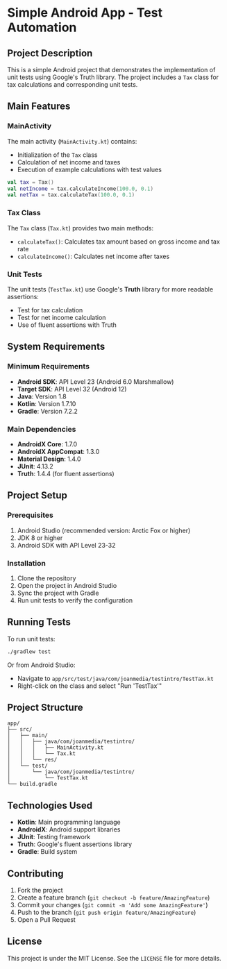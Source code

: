 # Simple Android App - Test Automation

## Project Description

This is a simple Android project that demonstrates the implementation of unit tests using Google's Truth library. The project includes a `Tax` class for tax calculations and corresponding unit tests.

## Main Features

### MainActivity
The main activity (`MainActivity.kt`) contains:
- Initialization of the `Tax` class
- Calculation of net income and taxes
- Execution of example calculations with test values

```kotlin
val tax = Tax()
val netIncome = tax.calculateIncome(100.0, 0.1)
val netTax = tax.calculateTax(100.0, 0.1)
```

### Tax Class
The `Tax` class (`Tax.kt`) provides two main methods:
- `calculateTax()`: Calculates tax amount based on gross income and tax rate
- `calculateIncome()`: Calculates net income after taxes

### Unit Tests
The unit tests (`TestTax.kt`) use Google's **Truth** library for more readable assertions:
- Test for tax calculation
- Test for net income calculation
- Use of fluent assertions with Truth

## System Requirements

### Minimum Requirements
- **Android SDK**: API Level 23 (Android 6.0 Marshmallow)
- **Target SDK**: API Level 32 (Android 12)
- **Java**: Version 1.8
- **Kotlin**: Version 1.7.10
- **Gradle**: Version 7.2.2

### Main Dependencies
- **AndroidX Core**: 1.7.0
- **AndroidX AppCompat**: 1.3.0
- **Material Design**: 1.4.0
- **JUnit**: 4.13.2
- **Truth**: 1.4.4 (for fluent assertions)

## Project Setup

### Prerequisites
1. Android Studio (recommended version: Arctic Fox or higher)
2. JDK 8 or higher
3. Android SDK with API Level 23-32

### Installation
1. Clone the repository
2. Open the project in Android Studio
3. Sync the project with Gradle
4. Run unit tests to verify the configuration

## Running Tests

To run unit tests:
```bash
./gradlew test
```

Or from Android Studio:
- Navigate to `app/src/test/java/com/joanmedia/testintro/TestTax.kt`
- Right-click on the class and select "Run 'TestTax'"

## Project Structure

```
app/
├── src/
│   ├── main/
│   │   ├── java/com/joanmedia/testintro/
│   │   │   ├── MainActivity.kt
│   │   │   └── Tax.kt
│   │   └── res/
│   └── test/
│       └── java/com/joanmedia/testintro/
│           └── TestTax.kt
└── build.gradle
```

## Technologies Used

- **Kotlin**: Main programming language
- **AndroidX**: Android support libraries
- **JUnit**: Testing framework
- **Truth**: Google's fluent assertions library
- **Gradle**: Build system

## Contributing

1. Fork the project
2. Create a feature branch (`git checkout -b feature/AmazingFeature`)
3. Commit your changes (`git commit -m 'Add some AmazingFeature'`)
4. Push to the branch (`git push origin feature/AmazingFeature`)
5. Open a Pull Request

## License

This project is under the MIT License. See the `LICENSE` file for more details.
